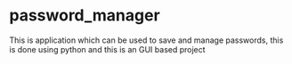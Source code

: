 # password_manager
This is application which can be used to save and manage passwords, this is done using python and this is an GUI based project
